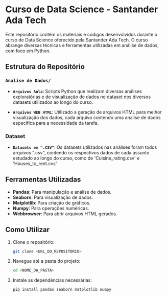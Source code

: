 # Curso de Data Science - Santander Ada Tech

Este repositório contém os materiais e códigos desenvolvidos durante o curso de Data Science oferecido pela Santander Ada Tech. O curso abrange diversas técnicas e ferramentas utilizadas em análise de dados, com foco em Python.

## Estrutura do Repositório

### `Analise de Dados/`

- **`Arquivos Aula`**: Scripts Python que realizam diversas análises exploratórias e de visualização de dados no dataset nos diversos datasets utilizados ao longo do curso.

- **`Arquivos WEB HTML`**: Utilizado a geração de arquivos HTML para melhor visualização dos dados, cada arquivo contendo uma analise de dados especifica para a necessidade da tarefa.

### Dataset

- **`Datasets em ".CSV"`**: Os datasets utilizados nas análises foram todos arquivos ".csv", contendo os respectivos dados de cada assunto estudado ao longo do curso, como de 'Cuisine_rating.csv' e 'Houses_to_rent.cvs'

## Ferramentas Utilizadas

- **Pandas**: Para manipulação e análise de dados.
- **Seaborn**: Para visualização de dados.
- **Matplotlib**: Para criação de gráficos.
- **Numpy**: Para operações numéricas.
- **Webbrowser**: Para abrir arquivos HTML gerados.

## Como Utilizar

1. Clone o repositório:
   ```sh
   git clone <URL_DO_REPOSITORIO>
   ```
2. Navegue até a pasta do projeto:
   ```sh
   cd <NOME_DA_PASTA>
   ```
3. Instale as dependências necessárias:
   ```sh
   pip install pandas seaborn matplotlib numpy
   ```

